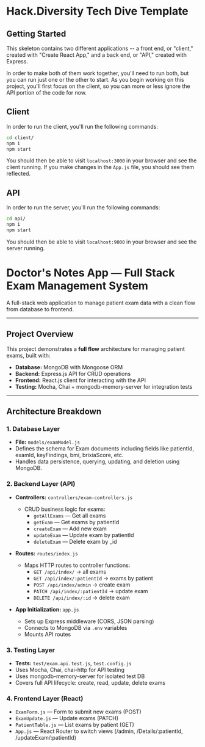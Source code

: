 # Hack.Diversity Tech Dive Template

## Getting Started

This skeleton contains two different applications -- a front end, or "client," created with "Create React App," and a back end, or "API," created with Express. 

In order to make both of them work together, you'll need to run both, but you can run just one or the other to start. As you begin working on this project, you'll first focus on the client, so you can more or less ignore the API portion of the code for now.

## Client
In order to run the client, you'll run the following commands:

```bash
cd client/
npm i
npm start
```

You should then be able to visit `localhost:3000` in your browser and see the client running. If you make changes in the `App.js` file, you should see them reflected.

## API
In order to run the server, you'll run the following commands:

```bash
cd api/
npm i
npm start
```

You should then be able to visit `localhost:9000` in your browser and see the server running.


# Doctor's Notes App — Full Stack Exam Management System

A full-stack web application to manage patient exam data with a clean flow from database to frontend.

---

## Project Overview

This project demonstrates a **full flow** architecture for managing patient exams, built with:

- **Database:** MongoDB with Mongoose ORM  
- **Backend:** Express.js API for CRUD operations  
- **Frontend:** React.js client for interacting with the API  
- **Testing:** Mocha, Chai + mongodb-memory-server for integration tests  

---

## Architecture Breakdown

### 1. Database Layer  
- **File:** `models/examModel.js`  
- Defines the schema for Exam documents including fields like patientId, examId, keyFindings, bmi, brixiaScore, etc.  
- Handles data persistence, querying, updating, and deletion using MongoDB.

### 2. Backend Layer (API)  
- **Controllers:** `controllers/exam-controllers.js`  
  - CRUD business logic for exams:  
    - `getAllExams` — Get all exams  
    - `getExam` — Get exams by patientId  
    - `createExam` — Add new exam  
    - `updateExam` — Update exam by patientId  
    - `deleteExam` — Delete exam by _id  

- **Routes:** `routes/index.js`  
  - Maps HTTP routes to controller functions:  
    - `GET /api/index/` → all exams  
    - `GET /api/index/:patientId` → exams by patient  
    - `POST /api/index/admin` → create exam  
    - `PATCH /api/index/:patientId` → update exam  
    - `DELETE /api/index/:id` → delete exam  

- **App Initialization:** `app.js`  
  - Sets up Express middleware (CORS, JSON parsing)  
  - Connects to MongoDB via `.env` variables  
  - Mounts API routes  

### 3. Testing Layer  
- **Tests:** `test/exam.api.test.js`, `test.config.js`  
- Uses Mocha, Chai, chai-http for API testing  
- Uses mongodb-memory-server for isolated test DB  
- Covers full API lifecycle: create, read, update, delete exams  

### 4. Frontend Layer (React)  
- `ExamForm.js` — Form to submit new exams (POST)  
- `ExamUpdate.js` — Update exams (PATCH)  
- `PatientTable.js` — List exams by patient (GET)  
- `App.js` — React Router to switch views (/admin, /Details/:patientId, /updateExam/:patientId)  
